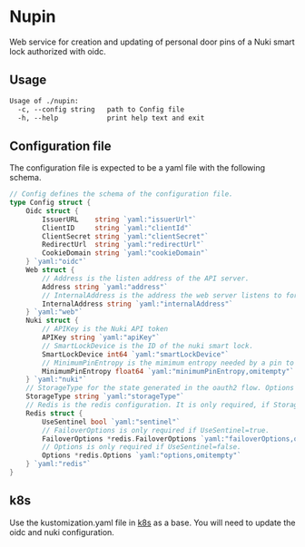 # Nupin

Web service for creation and updating of personal door pins of a Nuki smart lock authorized with oidc.

## Usage

[embedmd]:# (tmp/help.txt)
```txt
Usage of ./nupin:
  -c, --config string   path to Config file
  -h, --help            print help text and exit
```

## Configuration file

The configuration file is expected to be a yaml file with the following schema.

[embedmd]:# (config/config.go /\/\/ Config/ /}$/)
```go
// Config defines the schema of the configuration file.
type Config struct {
	Oidc struct {
		IssuerURL    string `yaml:"issuerUrl"`
		ClientID     string `yaml:"clientId"`
		ClientSecret string `yaml:"clientSecret"`
		RedirectUrl  string `yaml:"redirectUrl"`
		CookieDomain string `yaml:"cookieDomain"`
	} `yaml:"oidc"`
	Web struct {
		// Address is the listen address of the API server.
		Address string `yaml:"address"`
		// InternalAddress is the address the web server listens to for metrics and pprof.
		InternalAddress string `yaml:"internalAddress"`
	} `yaml:"web"`
	Nuki struct {
		// APIKey is the Nuki API token
		APIKey string `yaml:"apiKey"`
		// SmartLockDevice is the ID of the nuki smart lock.
		SmartLockDevice int64 `yaml:"smartLockDevice"`
		// MinimumPinEntropy is the mimimum entropy needed by a pin to be accepted (default: 10)
		MinimumPinEntropy float64 `yaml:"minimumPinEntropy,omitempty"`
	} `yaml:"nuki"`
	// StorageType for the state generated in the oauth2 flow. Options are memory or redis.
	StorageType string `yaml:"storageType"`
	// Redis is the redis configuration. It is only required, if StorageType=redis.
	Redis struct {
		UseSentinel bool `yaml:"sentinel"`
		// FailoverOptions is only required if UseSentinel=true.
		FailoverOptions *redis.FailoverOptions `yaml:"failoverOptions,omitempty"`
		// Options is only required if UseSentinel=false.
		Options *redis.Options `yaml:"options,omitempty"`
	} `yaml:"redis"`
}
```

## k8s

Use the kustomization.yaml file in [k8s](k8s) as a base.
You will need to update the oidc and nuki configuration.
